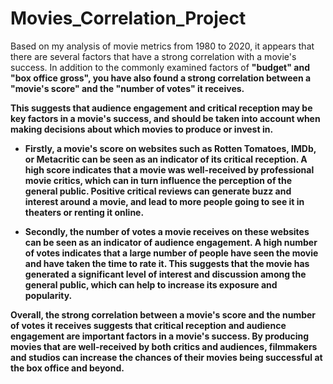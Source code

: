 # Movies_Correlation_Project

Based on my analysis of movie metrics from 1980 to 2020, it appears that there are several factors that have a strong correlation with a movie's success. 
In addition to the commonly examined factors of <b>"budget"<b> and "box office gross", you have also found a strong correlation between a "movie's score" and the "number of votes" it receives. 

This suggests that audience engagement and critical reception may be key factors in a movie's success, and should be taken into account when making decisions about which movies to produce or invest in. 

   + Firstly, a movie's score on websites such as Rotten Tomatoes, IMDb, or Metacritic can be seen as an indicator of its critical reception. A high score indicates that a movie was well-received by professional movie critics, which can in turn influence the perception of the general public. Positive critical reviews can generate buzz and interest around a movie, and lead to more people going to see it in theaters or renting it online.

   + Secondly, the number of votes a movie receives on these websites can be seen as an indicator of audience engagement. A high number of votes indicates that a large number of people have seen the movie and have taken the time to rate it. This suggests that the movie has generated a significant level of interest and discussion among the general public, which can help to increase its exposure and popularity.

Overall, the strong correlation between a movie's score and the number of votes it receives suggests that critical reception and audience engagement are important factors in a movie's success. By producing movies that are well-received by both critics and audiences, filmmakers and studios can increase the chances of their movies being successful at the box office and beyond.


